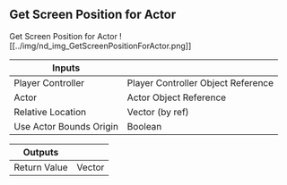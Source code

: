 ## Get Screen Position for Actor
Get Screen Position for Actor
![[../img/nd_img_GetScreenPositionForActor.png]]

|Inputs||
|--|--|
| Player Controller | Player Controller Object Reference |
| Actor | Actor Object Reference |
| Relative Location | Vector (by ref) |
| Use Actor Bounds Origin | Boolean |

|Outputs||
|--|--|
| Return Value | Vector |
